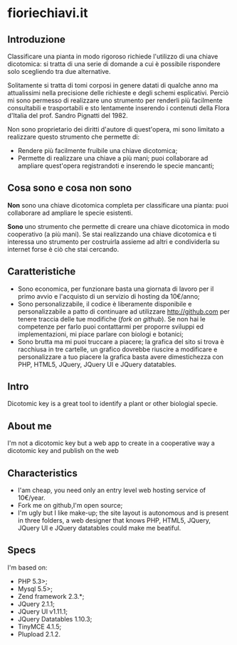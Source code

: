 ﻿
fioriechiavi.it
===============

Introduzione
------------

Classificare una pianta in modo rigoroso richiede l'utilizzo di una chiave dicotomica: si tratta di una serie di domande a cui è possibile rispondere solo scegliendo tra due alternative.

Solitamente si tratta di tomi corposi in genere datati di qualche anno ma attualissimi nella precisione delle richieste e degli schemi esplicativi. Perciò mi sono permesso di realizzare uno strumento per renderli più facilmente consultabili e trasportabili e sto lentamente inserendo i contenuti della Flora d'Italia del prof. Sandro Pignatti del 1982.

Non sono proprietario dei diritti d'autore di quest'opera, mi sono limitato a realizzare questo strumento che permette di:

* Rendere più facilmente fruibile una chiave dicotomica;
* Permette di realizzare una chiave a più mani;  puoi collaborare ad ampliare quest'opera registrandoti e inserendo le specie mancanti;

Cosa sono e cosa non sono
-------------------------

**Non** sono una chiave dicotomica completa per classificare una pianta: puoi collaborare ad ampliare le specie esistenti.

**Sono** uno strumento che permette di creare una chiave dicotomica in modo cooperativo (a più mani). Se stai realizzando una chiave dicotomica e ti interessa uno strumento per costruirla assieme ad altri e condividerla su internet forse è ciò che stai cercando.

Caratteristiche
---------------

* Sono economica, per funzionare basta una giornata di lavoro per il primo avvio e l'acquisto di un servizio di hosting da 10€/anno;
* Sono personalizzabile, il codice è liberamente disponibile e personalizzabile a patto di continuare ad utilizzare http://github.com per tenere traccia delle tue modifiche (*fork on github*). Se non hai le competenze per farlo puoi contattarmi per proporre sviluppi ed implementazioni, mi piace parlare con biologi e botanici;
* Sono brutta ma mi puoi truccare a piacere; la grafica del sito si trova è racchiusa in tre cartelle, un grafico dovrebbe riuscire a modificare e personalizzare a tuo piacere la grafica basta avere dimestichezza con PHP, HTML5, JQuery, JQuery UI e JQuery datatables.

Intro
-----

Dicotomic key is a great tool to identify a plant or other biologial specie.

About me
--------

I'm not a dicotomic key but a web app to create in a cooperative way a dicotomic key and publish on the web

Characteristics
---------------

* I'am  cheap, you need only an entry level web hosting service of 10€/year.
* Fork me on github,I'm open source;
* I'm ugly but I like make-up; the site layout is autonomous and is present in three folders, a web designer that knows PHP, HTML5, JQuery, JQuery UI e JQuery datatables could make me beatiful.

Specs
-----

I'm based on:
* PHP 5.3>;
* Mysql 5.5>;
* Zend framework 2.3.*;
* JQuery 2.1.1;
* JQuery UI v1.11.1;
* JQuery Datatables  1.10.3;
* TinyMCE 4.1.5;
* Plupload 2.1.2.

